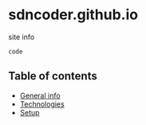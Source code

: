 # sdncoder.github.io
site info

`code`

## Table of contents
* [General info](#general-info)
* [Technologies](#technologies)
* [Setup](#setup)
